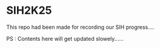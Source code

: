 # SIH2K25
This repo had been made for recording our SIH progress....

PS : Contents here will get updated slowely......

